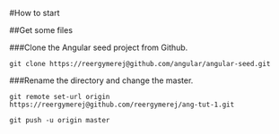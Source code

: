 #How to start

##Get some files

###Clone the Angular seed project from Github.
  
    git clone https://reergymerej@github.com/angular/angular-seed.git

###Rename the directory and change the master.
    
    git remote set-url origin https://reergymerej@github.com/reergymerej/ang-tut-1.git

    git push -u origin master

